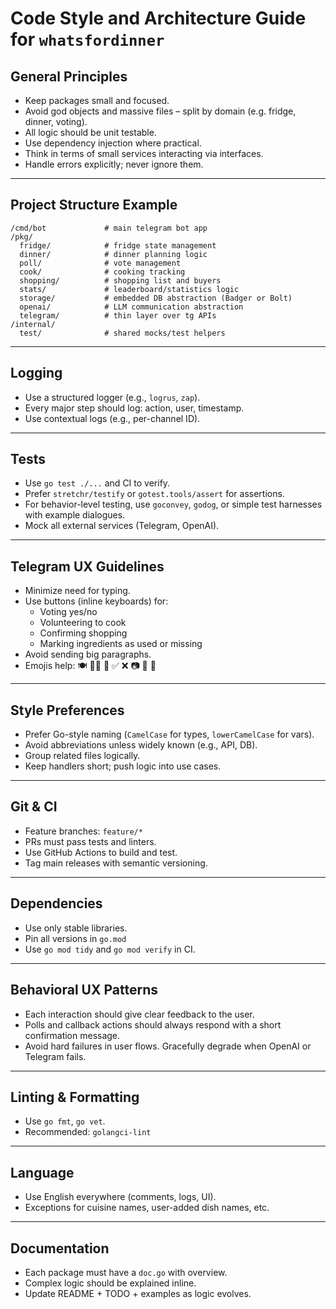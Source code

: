 # Code Style and Architecture Guide for `whatsfordinner`

## General Principles
- Keep packages small and focused.
- Avoid god objects and massive files – split by domain (e.g. fridge, dinner, voting).
- All logic should be unit testable.
- Use dependency injection where practical.
- Think in terms of small services interacting via interfaces.
- Handle errors explicitly; never ignore them.

---

## Project Structure Example
```
/cmd/bot             # main telegram bot app
/pkg/
  fridge/            # fridge state management
  dinner/            # dinner planning logic
  poll/              # vote management
  cook/              # cooking tracking
  shopping/          # shopping list and buyers
  stats/             # leaderboard/statistics logic
  storage/           # embedded DB abstraction (Badger or Bolt)
  openai/            # LLM communication abstraction
  telegram/          # thin layer over tg APIs
/internal/
  test/              # shared mocks/test helpers
```

---

## Logging
- Use a structured logger (e.g., `logrus`, `zap`).
- Every major step should log: action, user, timestamp.
- Use contextual logs (e.g., per-channel ID).

---

## Tests
- Use `go test ./...` and CI to verify.
- Prefer `stretchr/testify` or `gotest.tools/assert` for assertions.
- For behavior-level testing, use `goconvey`, `godog`, or simple test harnesses with example dialogues.
- Mock all external services (Telegram, OpenAI).

---

## Telegram UX Guidelines
- Minimize need for typing.
- Use buttons (inline keyboards) for:
  - Voting yes/no
  - Volunteering to cook
  - Confirming shopping
  - Marking ingredients as used or missing
- Avoid sending big paragraphs.
- Emojis help: 🍽️ 🧑‍🍳 🛒 ✅ ❌ 📷 🍝 🥘

---

## Style Preferences
- Prefer Go-style naming (`CamelCase` for types, `lowerCamelCase` for vars).
- Avoid abbreviations unless widely known (e.g., API, DB).
- Group related files logically.
- Keep handlers short; push logic into use cases.

---

## Git & CI
- Feature branches: `feature/*`
- PRs must pass tests and linters.
- Use GitHub Actions to build and test.
- Tag main releases with semantic versioning.

---

## Dependencies
- Use only stable libraries.
- Pin all versions in `go.mod`
- Use `go mod tidy` and `go mod verify` in CI.

---

## Behavioral UX Patterns
- Each interaction should give clear feedback to the user.
- Polls and callback actions should always respond with a short confirmation message.
- Avoid hard failures in user flows. Gracefully degrade when OpenAI or Telegram fails.

---

## Linting & Formatting
- Use `go fmt`, `go vet`.
- Recommended: `golangci-lint`

---

## Language
- Use English everywhere (comments, logs, UI).
- Exceptions for cuisine names, user-added dish names, etc.

---

## Documentation
- Each package must have a `doc.go` with overview.
- Complex logic should be explained inline.
- Update README + TODO + examples as logic evolves.

